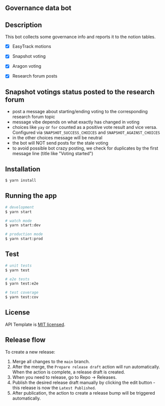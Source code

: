 ## Governance data bot

## Description
This bot collects some governance info and reports it to the notion tables.

- [x] EasyTrack motions
- [x] Snapshot voting
- [x] Aragon voting
- [x] Research forum posts


## Snapshot votings status posted to the research forum
- post a message about starting/ending voting to the corresponding research forum topic
- message vibe depends on what exactly has changed in voting
- choices like `yay` or `for` counted as a positive vote result and vice versa.
  Configured via `SNAPSHOT_SUCCESS_CHOICES` and `SNAPSHOT_AGAINST_CHOICES`
- in the other choices message will be neutral
- the bot will NOT send posts for the stale voting
- to avoid possible bot crazy posting, we check for duplicates by the first message line (title like "Voting started")

## Installation

```bash
$ yarn install
```

## Running the app

```bash
# development
$ yarn start

# watch mode
$ yarn start:dev

# production mode
$ yarn start:prod
```

## Test

```bash
# unit tests
$ yarn test

# e2e tests
$ yarn test:e2e

# test coverage
$ yarn test:cov
```

## License

API Template is [MIT licensed](LICENSE).

## Release flow

To create a new release:

1. Merge all changes to the `main` branch.
1. After the merge, the `Prepare release draft` action will run automatically. When the action is complete, a release draft is created.
1. When you need to release, go to Repo → Releases.
1. Publish the desired release draft manually by clicking the edit button - this release is now the `Latest Published`.
1. After publication, the action to create a release bump will be triggered automatically.
